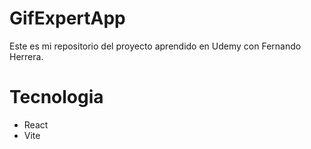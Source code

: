 # GifExpertApp

Este es mi repositorio del proyecto aprendido en Udemy con Fernando Herrera.

# Tecnologia

* React
* Vite
